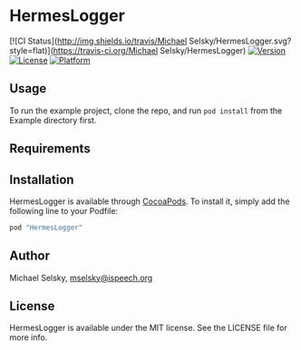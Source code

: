 # HermesLogger

[![CI Status](http://img.shields.io/travis/Michael Selsky/HermesLogger.svg?style=flat)](https://travis-ci.org/Michael Selsky/HermesLogger)
[![Version](https://img.shields.io/cocoapods/v/HermesLogger.svg?style=flat)](http://cocoapods.org/pods/HermesLogger)
[![License](https://img.shields.io/cocoapods/l/HermesLogger.svg?style=flat)](http://cocoapods.org/pods/HermesLogger)
[![Platform](https://img.shields.io/cocoapods/p/HermesLogger.svg?style=flat)](http://cocoapods.org/pods/HermesLogger)

## Usage

To run the example project, clone the repo, and run `pod install` from the Example directory first.

## Requirements

## Installation

HermesLogger is available through [CocoaPods](http://cocoapods.org). To install
it, simply add the following line to your Podfile:

```ruby
pod "HermesLogger"
```

## Author

Michael Selsky, mselsky@ispeech.org

## License

HermesLogger is available under the MIT license. See the LICENSE file for more info.
